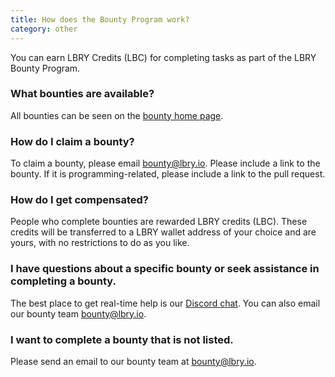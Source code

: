 ```yaml
---
title: How does the Bounty Program work?
category: other
---
```


You can earn LBRY Credits (LBC) for completing tasks as part of the LBRY Bounty Program.

### What bounties are available?

All bounties can be seen on the [bounty home page](/bounty).

### How do I claim a bounty?

To claim a bounty, please email [bounty@lbry.io](mailto:bounty@lbry.io). Please include a link to the bounty. If it is programming-related, please include a link to the pull request.

### How do I get compensated?

People who complete bounties are rewarded LBRY credits (LBC). These credits will be transferred to a LBRY wallet address of your choice and are yours, with no restrictions to do as you like.

### I have questions about a specific bounty or seek assistance in completing a bounty.

The best place to get real-time help is our [Discord chat](https://chat.lbry.io). You can also email our bounty team [bounty@lbry.io](mailto:bounty@lbry.io).

### I want to complete a bounty that is not listed.

Please send an email to our bounty team at [bounty@lbry.io](mailto:bounty@lbry.io).
